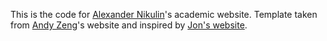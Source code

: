This is the code for [Alexander Nikulin](https://howuhh.github.io/)'s academic website. 
Template taken from [Andy Zeng](https://andyzeng.github.io/)'s website and inspired by [Jon's website](https://jonbarron.info/).

